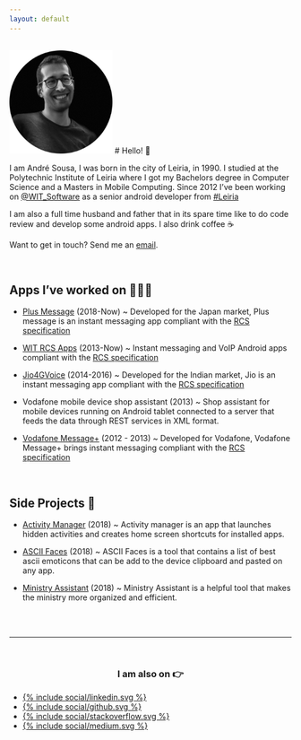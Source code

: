 ```yaml
---
layout: default
---
```


<br/>

<img width="184" height="184" src="/images/me.png">
# Hello! 👋

I am André Sousa, I was born in the city of Leiria, in 1990. I studied at the Polytechnic Institute of Leiria where I got my Bachelors degree in Computer Science and a Masters in Mobile Computing. Since 2012 I’ve been working on [@WIT_Software](https://www.google.com/url?q=https%3A%2F%2Ftwitter.com%2FWIT_Software&sa=D&sntz=1&usg=AFQjCNGvrLh_7lGUHtOvTw5r1g4arrodRw) as a senior android developer from [#Leiria](https://www.google.com/maps/place/Leiria/)

I am also a full time husband and father that in its spare time like to do code review and develop some android apps.
I also drink coffee ☕️

Want to get in touch? Send me an [email](mailto:andrefrsousa@icloud.com).

<br/>

## Apps I’ve worked on 👨🏻‍💻

- [Plus Message](https://play.google.com/store/apps/details?id=jp.softbank.mb.plusmessage) (2018-Now) ~ Developed for the Japan market, Plus message is an instant messaging app compliant with the [RCS specification](https://www.gsma.com/futurenetworks/rcs/rcs-documentation/)

- [WIT RCS Apps](https://www.wit-software.com/products/rcs-suite/) (2013-Now) ~ Instant messaging and VoIP Android apps compliant with the [RCS specification](https://www.gsma.com/futurenetworks/rcs/rcs-documentation/)

- [Jio4GVoice](https://play.google.com/store/apps/details?id=com.jio.join) (2014-2016) ~ Developed for the Indian market, Jio is an instant messaging app compliant with the [RCS specification](https://www.gsma.com/futurenetworks/rcs/rcs-documentation/)

- Vodafone mobile device shop assistant (2013) ~ Shop assistant for mobile devices running on Android tablet connected to a server that feeds the data through REST services in XML format.

- [Vodafone Message+](https://play.google.com/store/apps/details?id=com.vodafone.messaging) (2012 - 2013) ~ Developed for Vodafone, Vodafone Message+ brings instant messaging compliant with the [RCS specification](https://www.gsma.com/futurenetworks/rcs/rcs-documentation/)

<br/>

## Side Projects 💪

- [Activity Manager](https://play.google.com/store/apps/details?id=com.andrefrsousa.tools.activitymanager) (2018) ~ Activity manager is an app that launches hidden activities and creates home screen shortcuts for installed apps.

- [ASCII Faces](https://play.google.com/store/apps/details?id=com.andrefrsousa.tools.ascii) (2018) ~ ASCII Faces is a tool that contains a list of best ascii emoticons that can be add to the device clipboard and pasted on any app.

- [Ministry Assistant](https://play.google.com/store/apps/details?id=com.andrefrsousa.tools.ministrypad) (2018) ~ Ministry Assistant is a helpful tool that makes the ministry more organized and efficient.


<br/>
<br/>

<hr />

<br/>

<center>
   <h3>I am also on 👉</h3>
</center>
<div class="sharebuttons">
   <ul>
      <li class="linkedin">
         <a href="https://www.linkedin.com/in/andrefrsousa/">
         {% include social/linkedin.svg %}
         </a>
      </li>
      <li class="gitlab">
         <a href="https://github.com/andrefrsousa">
         {% include social/github.svg %}
         </a>
      </li>
      <li class="stackoverflow">
         <a href="https://stackoverflow.com/users/1574250/andré-sousa">
         {% include social/stackoverflow.svg %}
         </a>
      </li>
      <li class="medium">
         <a href="https://medium.com/@andrefrsousa">
         {% include social/medium.svg %}
         </a>
      </li>
   </ul>
</div>
                        
